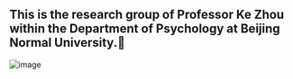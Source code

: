 ## This is the research group of Professor Ke Zhou within the Department of Psychology at Beijing Normal University.👋

![image](../image_folder/image.jpg)
